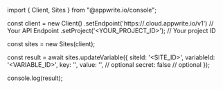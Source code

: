 import { Client, Sites } from "@appwrite.io/console";

const client = new Client()
    .setEndpoint('https://<REGION>.cloud.appwrite.io/v1') // Your API Endpoint
    .setProject('<YOUR_PROJECT_ID>'); // Your project ID

const sites = new Sites(client);

const result = await sites.updateVariable({
    siteId: '<SITE_ID>',
    variableId: '<VARIABLE_ID>',
    key: '<KEY>',
    value: '<VALUE>', // optional
    secret: false // optional
});

console.log(result);

